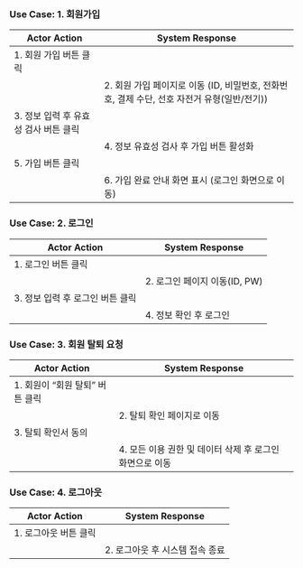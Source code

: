 ### Use Case: 1. 회원가입
| Actor Action | System Response|
|---|---|
| 1. 회원 가입 버튼 클릭||
|| 2. 회원 가입 페이지로 이동 (ID, 비밀번호, 전화번호, 결제 수단, 선호 자전거 유형(일반/전기))|
| 3. 정보 입력 후 유효성 검사 버튼 클릭 ||
|| 4. 정보 유효성 검사 후 가입 버튼 활성화|
| 5. 가입 버튼 클릭||
|| 6. 가입 완료 안내 화면 표시 (로그인 화면으로 이동)||

### Use Case: 2. 로그인
| Actor Action | System Response|
|---|---|
|1. 로그인 버튼 클릭||
||2. 로그인 페이지 이동(ID, PW)|
|3. 정보 입력 후 로그인 버튼 클릭||
||4. 정보 확인 후 로그인|

### Use Case: 3. 회원 탈퇴 요청
| Actor Action| System Response|
|---|---|
| 1. 회원이 “회원 탈퇴” 버튼 클릭 ||
|| 2. 탈퇴 확인 페이지로 이동|
| 3. 탈퇴 확인서 동의||
|| 4. 모든 이용 권한 및 데이터 삭제 후 로그인 화면으로 이동|

### Use Case: 4. 로그아웃
| Actor Action| System Response|
|---|---|
| 1. 로그아웃 버튼 클릭||
|| 2. 로그아웃 후 시스템 접속 종료|